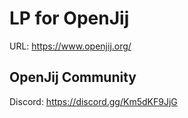 # LP for OpenJij

URL: https://www.openjij.org/


## OpenJij Community

Discord: https://discord.gg/Km5dKF9JjG
